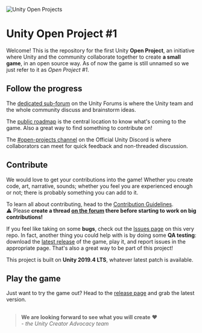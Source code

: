 ![Unity Open Projects](https://imgur.com/Y0svl0w.png)
# Unity Open Project #1

Welcome! This is the repository for the first Unity **Open Project**, an initiative where Unity and the community collaborate together to create **a small game**, in an open source way. As of now the game is still unnamed so we just refer to it as *Open Project #1*.

## Follow the progress
The [dedicated sub-forum](https://forum.unity.com/forums/open-projects.531/) on the Unity Forums is where the Unity team and the whole community discuss and brainstorm ideas.

The [public roadmap](https://open.codecks.io/unity-open-project-1) is the central location to know what's coming to the game. Also a great way to find something to contribute on!

The [#open-projects channel](https://discord.gg/EZBXA4V) on the Official Unity Discord is where collaborators can meet for quick feedback and non-threaded discussion.

## Contribute
We would love to get your contributions into the game! Whether you create code, art, narrative, sounds; whether you feel you are experienced enough or not; there is probably something you can add to it.

To learn all about contributing, head to the [Contribution Guidelines](https://docs.google.com/document/d/1PwBF4yQl69RxvVHZ2m2iiy5pYjd9QO-VcuXWDjB7QwA/edit#).  
⚠ Please **create a thread [on the forum](https://forum.unity.com/forums/open-projects.531/) there before starting to work on big contributions!** 

If you feel like taking on some **bugs**, check out the [Issues page](https://github.com/UnityTechnologies/open-project-1/issues) on this very repo. In fact, another thing you could help with is by doing some **QA testing**: download the [latest release](https://github.com/UnityTechnologies/open-project-1/releases) of the game, play it, and report issues in the appropriate page. That's also a great way to be part of this project!

This project is built on **Unity 2019.4 LTS**, whatever latest patch is available.

## Play the game
Just want to try the game out? Head to the [release page](https://github.com/UnityTechnologies/open-project-1/releases) and grab the latest version.

##

> **We are looking forward to see what you will create** ❤  
> *- the Unity Creator Advocacy team*
